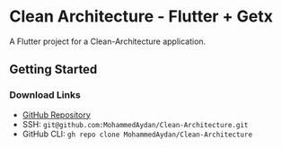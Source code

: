 # Clean Architecture - Flutter + Getx

<!-- ![App Screenshot](logo_url) -->

A Flutter project for a Clean-Architecture application.

## Getting Started

### Download Links
- [GitHub Repository](https://github.com/MohammedAydan/Clean-Architecture.git)
- SSH: `git@github.com:MohammedAydan/Clean-Architecture.git`
- GitHub CLI: `gh repo clone MohammedAydan/Clean-Architecture`
  
